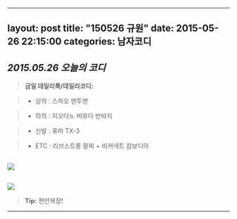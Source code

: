 



---
layout: post
title:  "150526 규원"
date:   2015-05-26 22:15:00
categories: 남자코디
---




*2015.05.26 오늘의 코디*
-------------


> **금일 데일리룩/데일리코디:**

> - 상의 : 스파오 맨투맨





> - 하의 : 지오다노 버뮤다 반바지




> - 신발 : 퓨마 TX-3





> -  ETC : ​리브스트롱 팔찌 + 비커넥트 캄보디아







##  
![](https://lh4.googleusercontent.com/-b5uegK0TxA0/VWhswrYQo4I/AAAAAAAAADg/-gh_7jxO0E8/w720-h540-no/9-1.jpg)

##  
![](https://lh6.googleusercontent.com/-C7ZFmqhE_3Y/VWhswox6JDI/AAAAAAAAADc/adDafCWlGFg/w720-h540-no/9-2.jpg)


> **Tip:** 편안복장!


----------
